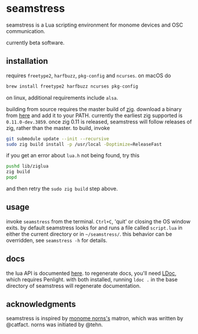 # seamstress

seamstress is a Lua scripting environment for monome devices and OSC communication.

currently beta software.

## installation

requires `freetype2`, `harfbuzz`, `pkg-config` and `ncurses`. on macOS do

```bash
brew install freetype2 harfbuzz ncurses pkg-config
```

on linux, additional requirements include `alsa`.

building from source requires the master build of [zig](https://github.com/ziglang/zig).
download a binary from [here](https://ziglang.org/download/) and add it to your PATH.
currently the earliest zig supported is `0.11.0-dev.3859`.
once zig 0.11 is released, seamstress will follow releases of zig, rather than the master.
to build, invoke

```bash
git submodule update --init --recursive
sudo zig build install -p /usr/local -Doptimize=ReleaseFast
```

if you get an error about `lua.h` not being found, try this
```bash
pushd lib/ziglua
zig build
popd
```
and then retry the `sudo zig build` step above.

## usage

invoke `seamstress` from the terminal.
`Ctrl+C`, 'quit' or closing the OS window exits.
by default seamstress looks for and runs a file called `script.lua`
in either the current directory or in `~/seamstress/`.
this behavior can be overridden, see `seamstress -h` for details.

## docs

the lua API is documented [here](https://ryleealanza.org/assets/doc/index.html).
to regenerate docs, you'll need [LDoc](https://github.com/lunarmodules/ldoc),
which requires Penlight.
with both installed, running `ldoc .` in the base directory of seamstress will
regenerate documentation.

## acknowledgments

seamstress is inspired by [monome norns's](https://github.com/monome/norns) matron,
which was written by @catfact.
norns was initiated by @tehn.
